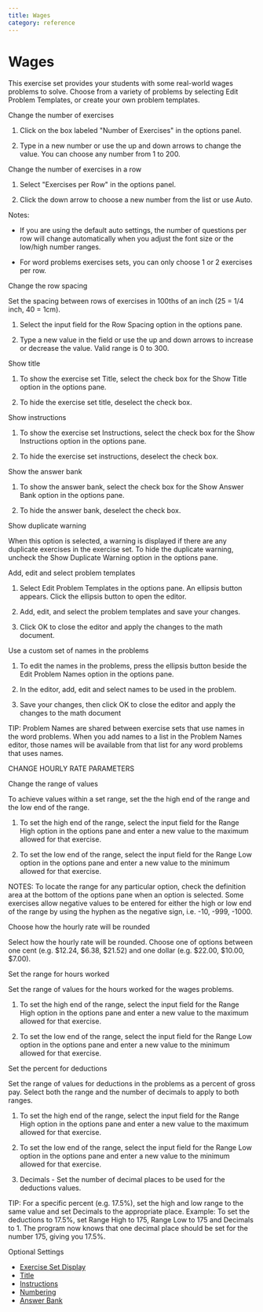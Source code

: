 ```yaml
---
title: Wages
category: reference
---
```


# Wages

This exercise set provides your students with some real-world wages problems to solve. Choose from a variety of problems by selecting Edit Problem Templates, or create your own problem templates.

Change the number of exercises

1. Click on the box labeled "Number of Exercises" in the options panel.

2. Type in a new number or use the up and down arrows to change the value. You can choose any number from 1 to 200.

Change the number of exercises in a row

1. Select "Exercises per Row" in the options panel.

2. Click the down arrow to choose a new number from the list or use Auto.

Notes:

- If you are using the default auto settings, the number of questions per row will change automatically when you adjust the font size or the low/high number ranges.

- For word problems exercises sets, you can only choose 1 or 2 exercises per row.

Change the row spacing

Set the spacing between rows of exercises in 100ths of an inch (25 = 1/4 inch, 40 = 1cm).

1. Select the input field for the Row Spacing option in the options pane.

2. Type a new value in the field or use the up and down arrows to increase or decrease the value. Valid range is 0 to 300.

Show title

1. To show the exercise set Title, select the check box for the Show Title option in the options pane.

2. To hide the exercise set title, deselect the check box.

Show instructions

1. To show the exercise set Instructions, select the check box for the Show Instructions option in the options pane.

2. To hide the exercise set instructions, deselect the check box.

Show the answer bank

1. To show the answer bank, select the check box for the Show Answer Bank option in the options pane.

2. To hide the answer bank, deselect the check box.

Show duplicate warning

When this option is selected, a warning is displayed if there are any duplicate exercises in the exercise set. To hide the duplicate warning, uncheck the Show Duplicate Warning option in the options pane.

Add, edit and select problem templates

1. Select Edit Problem Templates in the options pane. An ellipsis button appears. Click the ellipsis button to open the editor.

2. Add, edit, and select the problem templates and save your changes.

3. Click OK to close the editor and apply the changes to the math document.

Use a custom set of names in the problems

1. To edit the names in the problems, press the ellipsis button beside the Edit Problem Names option in the options pane.

2. In the editor, add, edit and select names to be used in the problem.

3. Save your changes, then click OK to close the editor and apply the changes to the math document

TIP: Problem Names are shared between exercise sets that use names in the word problems. When you add names to a list in the Problem Names editor, those names will be available from that list for any word problems that uses names.

CHANGE HOURLY RATE PARAMETERS

Change the range of values

To achieve values within a set range, set the the high end of the range and the low end of the range.

1. To set the high end of the range, select the input field for the Range High option in the options pane and enter a new value to the maximum allowed for that exercise.

2. To set the low end of the range, select the input field for the Range Low option in the options pane and enter a new value to the minimum allowed for that exercise.

NOTES: To locate the range for any particular option, check the definition area at the bottom of the options pane when an option is selected. Some exercises allow negative values to be entered for either the high or low end of the range by using the hyphen as the negative sign, i.e. -10, -999, -1000.

Choose how the hourly rate will be rounded

Select how the hourly rate will be rounded. Choose one of options between one cent (e.g. $12.24, $6.38, $21.52) and one dollar (e.g. $22.00, $10.00, $7.00).

Set the range for hours worked

Set the range of values for the hours worked for the wages problems.

1. To set the high end of the range, select the input field for the Range High option in the options pane and enter a new value to the maximum allowed for that exercise.

2. To set the low end of the range, select the input field for the Range Low option in the options pane and enter a new value to the minimum allowed for that exercise.

Set the percent for deductions

Set the range of values for deductions in the problems as a percent of gross pay. Select both the range and the number of decimals to apply to both ranges.

1. To set the high end of the range, select the input field for the Range High option in the options pane and enter a new value to the maximum allowed for that exercise.

2. To set the low end of the range, select the input field for the Range Low option in the options pane and enter a new value to the minimum allowed for that exercise.

3. Decimals - Set the number of decimal places to be used for the deductions values.

TIP: For a specific percent (e.g. 17.5%), set the high and low range to the same value and set Decimals to the appropriate place. Example: To set the deductions to 17.5%, set Range High to 175, Range Low to 175 and Decimals to 1. The program now knows that one decimal place should be set for the number 175, giving you 17.5%.

Optional Settings

- [Exercise Set Display](../../options/exercise-set-display-options.md)
- [Title](../../options/title-display-options.md)
- [Instructions](../../options/instructions-display-options.md)
- [Numbering](../../options/numbering-display-options.md)
- [Answer Bank](../../options/answer-bank-display-options.md)